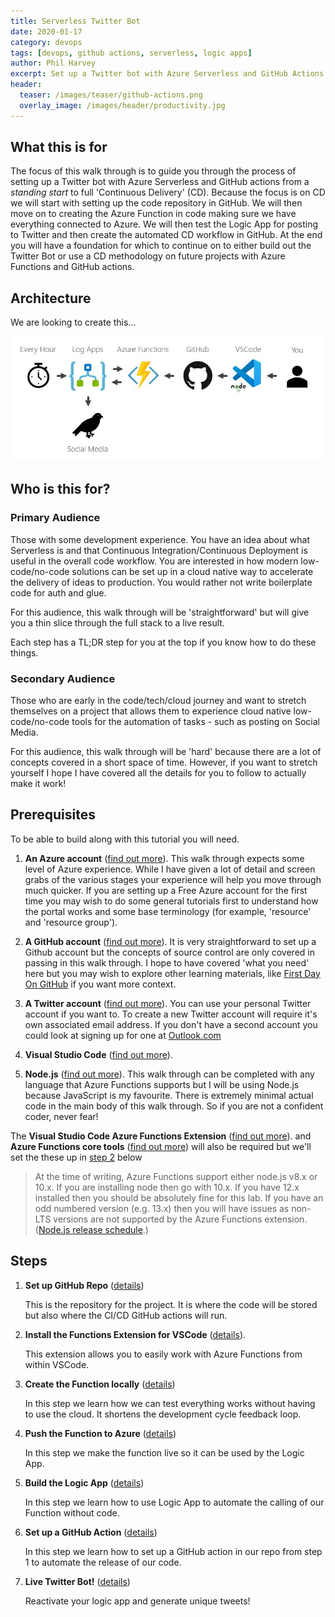 ```yaml
---
title: Serverless Twitter Bot
date: 2020-01-17
category: devops
tags: [devops, github actions, serverless, logic apps]
author: Phil Harvey
excerpt: Set up a Twitter bot with Azure Serverless and GitHub Actions from a standing start to full Continuous Delivery (CD).
header:
  teaser: /images/teaser/github-actions.png
  overlay_image: /images/header/productivity.jpg
---
```


## What this is for

The focus of this walk through is to guide you through the process of setting up a Twitter bot with Azure Serverless and GitHub actions from a _standing start_ to full 'Continuous Delivery' (CD). Because the focus is on CD we will start with setting up the code repository in GitHub. We will then move on to creating the Azure Function in code making sure we have everything connected to Azure. We will then test the Logic App for posting to Twitter and then create the automated CD workflow in GitHub. At the end you will have a foundation for which to continue on to either build out the Twitter Bot or use a CD methodology on future projects with Azure Functions and GitHub actions.

## Architecture

We are looking to create this...

![architecture diagram](/devops/ServerlessTwitterBot/architecture.jpg)

## Who is this for?

### Primary Audience

Those with some development experience. You have an idea about what Serverless is and that Continuous Integration/Continuous Deployment is useful in the overall code workflow. You are interested in how modern low-code/no-code solutions can be set up in a cloud native way to accelerate the delivery of ideas to production. You would rather not write boilerplate code for auth and glue.

For this audience, this walk through will be 'straightforward' but will give you a thin slice through the full stack to a live result.

Each step has a TL;DR step for you at the top if you know how to do these things.

### Secondary Audience

Those who are early in the code/tech/cloud journey and want to stretch themselves on a project that allows them to experience cloud native low-code/no-code tools for the automation of tasks - such as posting on Social Media.

For this audience, this walk through will be 'hard' because there are a lot of concepts covered in a short space of time. However, if you want to stretch yourself I hope I have covered all the details for you to follow to actually make it work!

## Prerequisites

To be able to build along with this tutorial you will need.

1. **An Azure account** ([find out more](https://azure.microsoft.com/)). This walk through expects some level of Azure experience. While I have given a lot of detail and screen grabs of the various stages your experience will help you move through much quicker. If you are setting up a Free Azure account for the first time you may wish to do some general tutorials first to understand how the portal works and some base terminology (for example, 'resource' and 'resource group').

2. **A GitHub account** ([find out more](https://github.com/)). It is very straightforward to set up a Github account but the concepts of source control are only covered in passing in this walk through. I hope to have covered 'what you need' here but you may wish to explore other learning materials, like [First Day On GitHub](https://lab.github.com/githubtraining/paths/first-day-on-github) if you want more context.

3. **A Twitter account** ([find out more](https://twitter.com)). You can use your personal Twitter account if you want to. To create a new Twitter account will require it's own associated email address. If you don't have a second account you could look at signing up for one at [Outlook.com](https://outlook.com/)

4. **Visual Studio Code** ([find out more](https://code.visualstudio.com/)).

5. **Node.js** ([find out more](https://nodejs.org/)). This walk through can be completed with any language that Azure Functions supports but I will be using Node.js because JavaScript is my favourite. There is extremely minimal actual code in the main body of this walk through. So if you are not a confident coder, never fear!

The **Visual Studio Code Azure Functions Extension** ([find out more](https://marketplace.visualstudio.com/items?itemName=ms-azuretools.vscode-azurefunctions)).
 and **Azure Functions core tools** ([find out more](https://docs.microsoft.com/en-us/azure/azure-functions/functions-run-local)) will also be required but we'll set the these up in [step 2](STEP2.md) below

> At the time of writing, Azure Functions support either node.js v8.x or 10.x.  If you are installing node then go with 10.x. If you have 12.x installed then you should be absolutely fine for this lab. If you have an odd numbered version (e.g. 13.x) then you will have issues as non-LTS versions are not supported by the Azure Functions extension. ([Node.js release schedule](https://github.com/nodejs/Release).)

## Steps

1. **Set up GitHub Repo** ([details](https://github.com/TheRealCodeBeard/ServerlessTwitterBot/blob/master/STEP1.md))

    This is the repository for the project. It is where the code will be stored but also where the CI/CD GitHub actions will run.

2. **Install the Functions Extension for VSCode** ([details](https://github.com/TheRealCodeBeard/ServerlessTwitterBot/blob/master/STEP2.md)).

    This extension allows you to easily work with Azure Functions from within VSCode.

3. **Create the Function locally** ([details](https://github.com/TheRealCodeBeard/ServerlessTwitterBot/blob/master/STEP3.md))

    In this step we learn how we can test everything works without having to use the cloud. It shortens the development cycle feedback loop.

4. **Push the Function to Azure** ([details](https://github.com/TheRealCodeBeard/ServerlessTwitterBot/blob/master/STEP4.md))

    In this step we make the function live so it can be used by the Logic App.

5. **Build the Logic App** ([details](https://github.com/TheRealCodeBeard/ServerlessTwitterBot/blob/master/STEP5.md))

    In this step we learn how to use Logic App to automate the calling of our Function without code.

6. **Set up a GitHub Action** ([details](https://github.com/TheRealCodeBeard/ServerlessTwitterBot/blob/master/STEP6.md))

    In this step we learn how to set up a GitHub action in our repo from step 1 to automate the release of our code.

7. **Live Twitter Bot!** ([details](https://github.com/TheRealCodeBeard/ServerlessTwitterBot/blob/master/STEP7.md))

    Reactivate your logic app and generate unique tweets!
